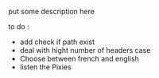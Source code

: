 put some description here

to do : 
* add check if path exist
* deal with hight number of headers case
* Choose between french and english
* listen the Pixies